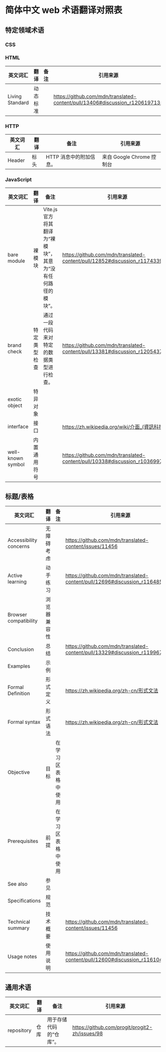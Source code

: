 # 简体中文 web 术语翻译对照表

## 特定领域术语

### CSS

### HTML

| 英文词汇        | 翻译     | 备注 | 引用来源                                                                      |
| --------------- | -------- | ---- | ----------------------------------------------------------------------------- |
| Living Standard | 动态标准 |      | <https://github.com/mdn/translated-content/pull/13406#discussion_r1206197135> |

### HTTP

| 英文词汇 | 翻译 | 备注                    | 引用来源                  |
| -------- | ---- | ----------------------- | ------------------------- |
| Header   | 标头 | HTTP 消息中的附加信息。 | 来自 Google Chrome 控制台 |

### JavaScript

| 英文词汇          | 翻译         | 备注                                                         | 引用来源                                                                      |
| ----------------- | ------------ | ------------------------------------------------------------ | ----------------------------------------------------------------------------- |
| bare module       | 裸模块       | Vite.js 官方将其翻译为“裸模块”，其意为“没有任何路径的模块”。 | <https://github.com/mdn/translated-content/pull/12852#discussion_r1174339277> |
| brand check       | 特定类型检查 | 通过一段代码来对特定的数据类型进行检查。                     | <https://github.com/mdn/translated-content/pull/13381#discussion_r1205437483> |
| exotic object     | 特异对象     |                                                              |                                                                               |
| interface         | 接口         |                                                              | <https://zh.wikipedia.org/wiki/介面_(資訊科技)>                               |
| well-known symbol | 内置通用符号 |                                                              | <https://github.com/mdn/translated-content/pull/10338#discussion_r1036997921> |

## 标题/表格

| 英文词汇               | 翻译         | 备注               | 引用来源                                                                      |
| ---------------------- | ------------ | ------------------ | ----------------------------------------------------------------------------- |
| Accessibility concerns | 无障碍考虑   |                    | <https://github.com/mdn/translated-content/issues/11456>                      |
| Active learning        | 动手练习     |                    | <https://github.com/mdn/translated-content/pull/12696#discussion_r1164859935> |
| Browser compatibility  | 浏览器兼容性 |                    |                                                                               |
| Conclusion             | 总结         |                    | <https://github.com/mdn/translated-content/pull/13329#discussion_r1199677894> |
| Examples               | 示例         |                    |                                                                               |
| Formal Definition      | 形式定义     |                    | <https://zh.wikipedia.org/zh-cn/形式文法>                                     |
| Formal syntax          | 形式语法     |                    | <https://zh.wikipedia.org/zh-cn/形式文法>                                     |
| Objective              | 目标         | 在学习区表格中使用 |                                                                               |
| Prerequisites          | 前提         | 在学习区表格中使用 |                                                                               |
| See also               | 参见         |                    |                                                                               |
| Specifications         | 规范         |                    |                                                                               |
| Technical summary      | 技术概要     |                    | <https://github.com/mdn/translated-content/issues/11456>                      |
| Usage notes            | 使用说明     |                    | <https://github.com/mdn/translated-content/pull/12600#discussion_r1161045585> |

## 通用术语

| 英文词汇   | 翻译 | 备注                   | 引用来源                                         |
| ---------- | ---- | ---------------------- | ------------------------------------------------ |
| repository | 仓库 | 用于存储代码的“仓库”。 | <https://github.com/progit/progit2-zh/issues/98> |
